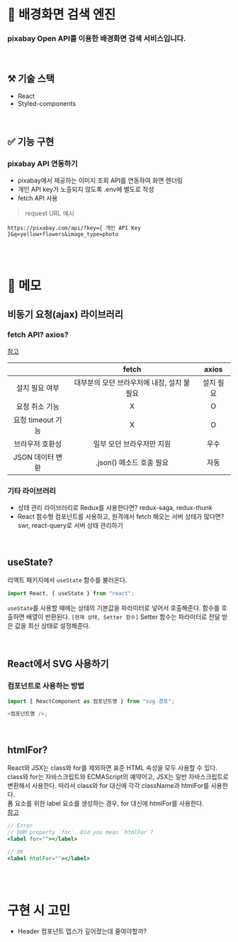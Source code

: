 # 🔎 배경화면 검색 엔진

### pixabay Open API를 이용한 배경화면 검색 서비스입니다.

<br>

## ⚒️ 기술 스택

- React
- Styled-components

<br>

## ✅ 기능 구현

### pixabay API 연동하기

- pixabay에서 제공하는 이미지 조회 API를 연동하여 화면 렌더링
- 개인 API key가 노출되지 않도록 .env에 별도로 작성
- fetch API 사용

> request URL 예시

```
https://pixabay.com/api/?key={ 개인 API Key }&q=yellow+flowers&image_type=photo
```

<br>
<br>

# 📝 메모

## 비동기 요청(ajax) 라이브러리

### fetch API? axios?

<a href="https://www.geeksforgeeks.org/difference-between-fetch-and-axios-js-for-making-http-requests/">참고</a>

|                   |                   fetch                    |   axios   |
| :---------------: | :----------------------------------------: | :-------: |
|  설치 필요 여부   | 대부분의 모던 브라우저에 내장, 설치 불필요 | 설치 필요 |
|  요청 취소 기능   |                     X                      |     O     |
| 요청 timeout 기능 |                     X                      |     O     |
|  브라우저 호환성  |         일부 모던 브라우저만 지원          |   우수    |
| JSON 데이터 변환  |          .json() 메소드 호출 필요          |   자동    |

### 기타 라이브러리

- 상태 관리 라이브러리로 Redux를 사용한다면? redux-saga, redux-thunk
- React 함수형 컴포넌트를 사용하고, 원격에서 fetch 해오는 서버 상태가 많다면? swr, react-query로 서버 상태 관리하기

<br>

## useState?

리액트 패키지에서 `useState` 함수를 불러온다.

```js
import React, { useState } from "react";
```

`useState`를 사용할 때에는 상태의 기본값을 파라미터로 넣어서 호출해준다. 함수를 호출하면 배열이 반환된다. `[현재 상태, Setter 함수]`
Setter 함수는 파라미터로 전달 받은 값을 최신 상태로 설정해준다.

<br>

## React에서 SVG 사용하기

### 컴포넌트로 사용하는 방법

```js
import { ReactComponent as 컴포넌트명 } from "svg 경로";

<컴포넌트명 />;
```

<br>

## htmlFor?

React와 JSX는 class와 for를 제외하면 표준 HTML 속성을 모두 사용할 수 있다.  
class와 for는 자바스크립트와 ECMAScript의 예약어고, JSX는 일반 자바스크립트로 변환해서 사용한다. 따라서 class와 for 대신에 각각 className과 htmlFor를 사용한다.  
폼 요소를 위한 label 요소를 생성하는 경우, for 대신에 htmlFor를 사용한다.  
<a href="https://thebook.io/006961/part01/ch03/04/04/">참고</a>

```jsx
// Error
// DOM property `for`. Did you mean `htmlFor`?
<label for=""></label>
```

```jsx
// OK
<label htmlFor=""></label>
```

<br>
<br>

# 구현 시 고민

- Header 컴포넌트 뎁스가 깊어졌는데 줄여야할까?
